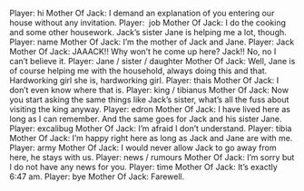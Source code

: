 Player: hi
Mother Of Jack: I demand an explanation of you entering our house without any invitation.
Player:  job
Mother Of Jack: I do the cooking and some other housework. Jack’s sister Jane is helping me a lot, though.
Player: name
Mother Of Jack: I’m the mother of Jack and Jane.
Player: Jack
Mother Of Jack: JAAACK!! Why won’t he come up here? Jack!! No, no I can’t believe it.
Player: Jane / sister / daughter
Mother Of Jack: Well, Jane is of course helping me with the household, always doing this and that. Hardworking girl she is, hardworking girl.
Player: thais
Mother Of Jack: I don’t even know where that is.
Player: king / tibianus
Mother Of Jack: Now you start asking the same things like Jack’s sister, what’s all the fuss about visiting the king anyway.
Player: edron
Mother Of Jack: I have lived here as long as I can remember. And the same goes for Jack and his sister Jane.
Player: excalibug
Mother Of Jack: I’m afraid I don’t understand.
Player: tibia
Mother Of Jack: I’m happy right here as long as Jack and Jane are with me.
Player: army
Mother Of Jack: I would never allow Jack to go away from here, he stays with us.
Player: news / rumours
Mother Of Jack: I’m sorry but I do not have any news for you.
Player: time
Mother Of Jack: It’s exactly 6:47 am.
Player: bye
Mother Of Jack: Farewell.